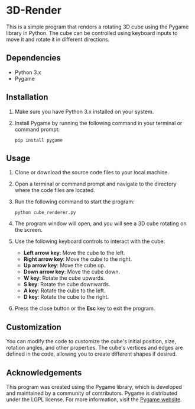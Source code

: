 # 3D-Render

This is a simple program that renders a rotating 3D cube using the Pygame library in Python. The cube can be controlled using keyboard inputs to move it and rotate it in different directions.

## Dependencies

- Python 3.x
- Pygame

## Installation

1. Make sure you have Python 3.x installed on your system.
2. Install Pygame by running the following command in your terminal or command prompt:

   ```
   pip install pygame
   ```

## Usage

1. Clone or download the source code files to your local machine.
2. Open a terminal or command prompt and navigate to the directory where the code files are located.
3. Run the following command to start the program:

   ```
   python cube_renderer.py
   ```

4. The program window will open, and you will see a 3D cube rotating on the screen.
5. Use the following keyboard controls to interact with the cube:

   - **Left arrow key**: Move the cube to the left.
   - **Right arrow key**: Move the cube to the right.
   - **Up arrow key**: Move the cube up.
   - **Down arrow key**: Move the cube down.
   - **W key**: Rotate the cube upwards.
   - **S key**: Rotate the cube downwards.
   - **A key**: Rotate the cube to the left.
   - **D key**: Rotate the cube to the right.

6. Press the close button or the **Esc** key to exit the program.

## Customization

You can modify the code to customize the cube's initial position, size, rotation angles, and other properties. The cube's vertices and edges are defined in the code, allowing you to create different shapes if desired.

## Acknowledgements

This program was created using the Pygame library, which is developed and maintained by a community of contributors. Pygame is distributed under the LGPL license. For more information, visit the [Pygame website](https://www.pygame.org/).
